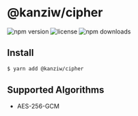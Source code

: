 # @kanziw/cipher

![npm version](https://img.shields.io/npm/v/@kanziw/cipher)
![license](https://img.shields.io/npm/l/@kanziw/cipher)
![npm downloads](https://img.shields.io/npm/dt/@kanziw/cipher)

## Install

```zsh
$ yarn add @kanziw/cipher
```


## Supported Algorithms
- AES-256-GCM
